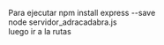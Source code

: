 Para ejecutar
npm install express --save
<br/>
node servidor_adracadabra.js
<br/>
luego ir a la rutas
